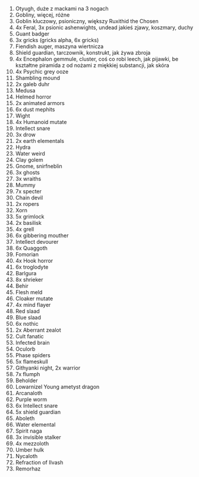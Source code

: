 1. Otyugh, duże z mackami na 3 nogach 
2. Gobliny, więcej, różne 
3. Goblin kluczowy, psioniczny, większy Ruxithid the Chosen
4. 4x Feral, 3x psionic ashenwights, undead jakieś zjawy, koszmary, duchy
5. Guant badger
6. 3x gricks (gricks alpha, 6x gricks)
7. Fiendish auger, maszyna wiertnicza
8. Shield guardian, tarczownik, konstrukt, jak żywa zbroja
9. 4x Encephalon gemmule, cluster, coś co robi leech, jak pijawki, be kształtne piramida z od nożami z miękkiej substancji, jak skóra 
10. 4x Psychic grey ooze
11. Shambling mound
12. 2x galeb duhr
13. Medusa
14. Helmed horror
15. 2x animated armors 
16. 6x dust mephits
17. Wight
18. 4x Humanoid mutate
19. Intellect snare
20. 3x drow
21. 2x earth elementals
22. Hydra
23. Water weird
24. Clay golem
25. Gnome, snirfneblin
26. 3x ghosts
27. 3x wraiths
28. Mummy
29. 7x specter
30. Chain devil
31. 2x ropers
32. Xorn
33. 5x grimlock
34. 2x basilisk
35. 4x grell
36. 6x gibbering mouther
37. Intellect devourer
38. 6x Quaggoth
39. Fomorian
40. 4x Hook horror
41. 6x troglodyte
42. Barlgura
43. 8x shrieker
44. Behir
45. Flesh meld
46. Cloaker mutate
47. 4x mind flayer
48. Red slaad
49. Blue slaad
50. 6x nothic
51. 2x Aberrant zealot
52. Cult fanatic
53. Infected brain
54. Oculorb
55. Phase spiders
56. 5x flameskull
57. Githyanki night, 2x warrior
58. 7x flumph
59. Beholder
60. Lowarnizel Young ametyst dragon
61. Arcanaloth
62. Purple worm
63. 6x Intellect snare
64. 5x shield guardian
65. Aboleth
66. Water elemental
67. Spirit naga
68. 3x invisible stalker
69. 4x mezzoloth
70. Umber hulk
71. Nycaloth
72. Refraction of Ilvash
73. Remorhaz
